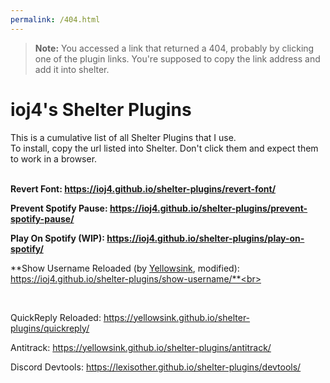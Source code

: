 ```yaml
---
permalink: /404.html
---
```

> **Note:** You accessed a link that returned a 404, probably by clicking one of the plugin links. You're supposed to copy the link address and add it into shelter.

# ioj4's Shelter Plugins

This is a cumulative list of all Shelter Plugins that I use.<br>
To install, copy the url listed into Shelter.
Don't click them and expect them to work in a browser.<br><br>

**Revert Font: https://ioj4.github.io/shelter-plugins/revert-font/**


**Prevent Spotify Pause: https://ioj4.github.io/shelter-plugins/prevent-spotify-pause/**


**Play On Spotify (WIP): https://ioj4.github.io/shelter-plugins/play-on-spotify/**


**Show Username Reloaded (by [Yellowsink](https://github.com/yellowsink/shelter-plugins), modified): https://ioj4.github.io/shelter-plugins/show-username/**<br>

<br>

QuickReply Reloaded: https://yellowsink.github.io/shelter-plugins/quickreply/

Antitrack: https://yellowsink.github.io/shelter-plugins/antitrack/

Discord Devtools: https://lexisother.github.io/shelter-plugins/devtools/
